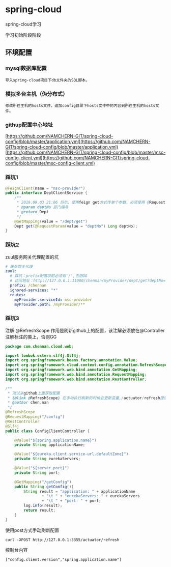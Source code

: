 # spring-cloud
spring-cloud学习

学习初始阶段阶段

## 环境配置
### mysql数据库配置
```text
导入spring-cloud项目下db文件夹的SQL脚本。
```

### 模拟多台主机（伪分布式）
```text
修改所在主机的hosts文件，追加config目录下hosts文件中的内容到所在主机的hosts文件。
```

### githup配置中心地址
[https://github.com/NAMCHERN-GIT/spring-cloud-config/blob/master/application.yml](https://github.com/NAMCHERN-GIT/spring-cloud-config/blob/master/application.yml)  
[https://github.com/NAMCHERN-GIT/spring-cloud-config/blob/master/msc-config-client.yml](https://github.com/NAMCHERN-GIT/spring-cloud-config/blob/master/msc-config-client.yml)
### 踩坑1
```java
@FeignClient(name = "msc-provider")
public interface DeptClientService {                                    
    /**
     * 2019.09.03 21:06 巨坑，使用feign get方式传单个参数，必须使用 @RequestParam(value = "deptNo") 注解，并且必须声明参数名称
     * @param deptNo 部门编号
     * @return Dept
     */
    @GetMapping(value = "/dept/get")
    Dept get(@RequestParam(value = "deptNo") Long deptNo);
}
```

### 踩坑2
zuul服务网关代理配置的坑
```yaml
# 服务网关代理
zuul:
  # 踩坑：prefix配置项前必须有'/',否则GG
  # 访问地址：http://127.0.0.1:11000/chennan/myProvider/dept/get?deptNo=1
  prefix: /chennan
  ignored-services: "*"
  routes:
    myProvider.serviceId: msc-provider
    myProvider.path: /myProvider/**
```

### 踩坑3
注解 @RefreshScope 作用是刷新github上的配置，该注解必须放在@Controller 注解标注的类上，否则GG
```java
package com.chennan.cloud.web;

import lombok.extern.slf4j.Slf4j;
import org.springframework.beans.factory.annotation.Value;
import org.springframework.cloud.context.config.annotation.RefreshScope;
import org.springframework.web.bind.annotation.GetMapping;
import org.springframework.web.bind.annotation.RequestMapping;
import org.springframework.web.bind.annotation.RestController;

/**
 * 测试从github上面获取配置
 * {@link @RefreshScope} 在手动执行刷新的时候会更新变量,/actuator/refresh提供了手动刷新的功能，并且必须使用POST方式；
 * @author chen.nan
 */
@RefreshScope
@RequestMapping("/config")
@RestController
@Slf4j
public class ConfigClientController {

    @Value("${spring.application.name}")
    private String applicationName;

    @Value("${eureka.client.service-url.defaultZone}")
    private String eurekaServers;

    @Value("${server.port}")
    private String port;

    @GetMapping("/getConfig")
    public String getConfig(){
        String result = "application: " + applicationName
                + "\t " + "eurekaServers: " + eurekaServers
                + "\t " + "port: " + port;
        log.info(result);
        return result;
    }
}

```
使用post方式手动刷新配置  
```shell script
curl -XPOST http://127.0.0.1:3355/actuator/refresh
```
控制台内容
```text
["config.client.version","spring.application.name"]
```
